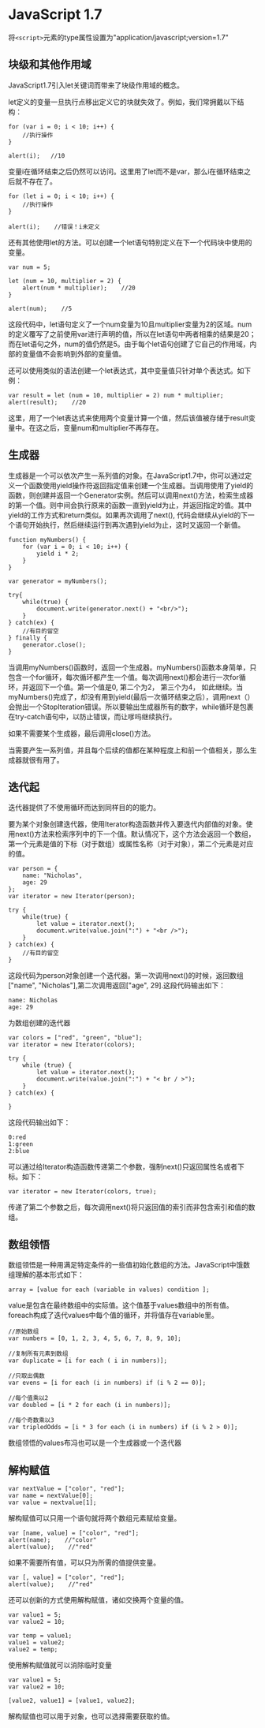 # JavaScript 1.7

将`<script>`元素的type属性设置为"application/javascript;version=1.7"

## 块级和其他作用域

JavaScript1.7引入let关键词而带来了块级作用域的概念。

let定义的变量一旦执行点移出定义它的块就失效了。例如，我们常拥戴以下结构：

```
for (var i = 0; i < 10; i++) {
    //执行操作
}

alert(i);   //10
```
变量i在循环结束之后仍然可以访问。这里用了let而不是var，那么i在循环结束之后就不存在了。

```
for (let i = 0; i < 10; i++) {
    //执行操作
}

alert(i);    //错误！i未定义
```
还有其他使用let的方法。可以创建一个let语句特别定义在下一个代码块中使用的变量。

```
var num = 5;

let (num = 10, multiplier = 2) {
    alert(num * multiplier);    //20
}

alert(num);    //5
```
这段代码中，let语句定义了一个num变量为10且multiplier变量为2的区域。num的定义覆写了之前使用var进行声明的值，所以在let语句中两者相乘的结果是20；而在let语句之外，num的值仍然是5。由于每个let语句创建了它自己的作用域，内部的变量值不会影响到外部的变量值。

还可以使用类似的语法创建一个let表达式，其中变量值只针对单个表达式。如下例：

```
var result = let (num = 10, multiplier = 2) num * multiplier;
alert(result);    //20
```
这里，用了一个let表达式来使用两个变量计算一个值，然后该值被存储于result变量中。在这之后，变量num和multiplier不再存在。

## 生成器

生成器是一个可以依次产生一系列值的对象。在JavaScript1.7中，你可以通过定义一个函数使用yield操作符返回指定值来创建一个生成器。当调用使用了yield的函数，则创建并返回一个Generator实例。然后可以调用next()方法，检索生成器的第一个值。则中间会执行原来的函数一直到yield为止，并返回指定的值。其中yield的工作方式和return类似。如果再次调用了next(), 代码会继续从yield的下一个语句开始执行，然后继续运行到再次遇到yield为止，这时又返回一个新值。

```
function myNumbers() {
    for (var i = 0; i < 10; i++) {
        yield i * 2;
    }
}

var generator = myNumbers();

try{
    while(true) {
        document.write(generator.next() + "<br/>");
    }
} catch(ex) {
    //有目的留空
} finally {
    generator.close();
}
```
当调用myNumbers()函数时，返回一个生成器。myNumbers()函数本身简单，只包含一个for循环，每次循环都产生一个值。每次调用next()都会进行一次for循环，并返回下一个值。第一个值是0, 第二个为2， 第三个为4， 如此继续。当myNumbers()完成了，却没有用到yield(最后一次循环结束之后），调用next（）会抛出一个StopIteration错误。所以要输出生成器所有的数字，while循环是包裹在try-catch语句中，以防止错误，而让嗲吗继续执行。

如果不需要某个生成器，最后调用close()方法。

当需要产生一系列值，并且每个后续的值都在某种程度上和前一个值相关，那么生成器就很有用了。

## 迭代起

迭代器提供了不使用循环而达到同样目的的能力。

要为某个对象创建迭代器，使用Iterator构造函数并传入要迭代内部值的对象。使用next()方法来检索序列中的下一个值。默认情况下，这个方法会返回一个数组，第一个元素是值的下标（对于数组）或属性名称（对于对象），第二个元素是对应的值。

```
var person = {
    name: "Nicholas",
    age: 29
};
var iterator = new Iterator(person);

try {
    while(true) {
        let value = iterator.next();
        document.write(value.join(":") + "<br />");
    }
} catch(ex) {
    //有目的留空
}
```
这段代码为person对象创建一个迭代器。第一次调用next()的时候，返回数组["name", "Nicholas"],第二次调用返回["age", 29].这段代码输出如下：

```
name: Nicholas
age: 29
```

为数组创建的迭代器

```
var colors = ["red", "green", "blue"];
var iterator = new Iterator(colors);

try {
    while (true) {
        let value = iterator.next();
        document.write(value.join(":") + "< br / >");
    }
} catch(ex) {

}
```
这段代码输出如下：

```
0:red
1:green
2:blue
```
可以通过给Iterator构造函数传递第二个参数，强制next()只返回属性名或者下标。如下：

```
var iterator = new Iterator(colors, true);
```
传递了第二个参数之后，每次调用next()将只返回值的索引而非包含索引和值的数组。

## 数组领悟

数组领悟是一种用满足特定条件的一些值初始化数组的方法。JavaScript中饿数组理解的基本形式如下：

```
array = [value for each (variable in values) condition ];
```
value是包含在最终数组中的实际值。这个值基于values数组中的所有值。foreach构成了迭代values中每个值的循环，并将值存在variable里。

```
//原始数组
var numbers = [0, 1, 2, 3, 4, 5, 6, 7, 8, 9, 10];

//复制所有元素到数组
var duplicate = [i for each ( i in numbers)];

//只取出偶数
var evens = [i for each (i in numbers) if (i % 2 == 0)];

//每个值乘以2
var doubled = [i * 2 for each (i in numbers)];

//每个奇数乘以3
var tripledOdds = [i * 3 for each (i in numbers) if (i % 2 > 0)];
```

数组领悟的values布冯也可以是一个生成器或一个迭代器

## 解构赋值

```
var nextValue = ["color", "red"];
var name = nextValue[0];
var value = nextvalue[1];
```
解构赋值可以只用一个语句就将两个数组元素赋给变量。

```
var [name, value] = ["color", "red"];
alert(name);    //"color"
alert(value);    //"red"
```
如果不需要所有值，可以只为所需的值提供变量。

```
var [, value] = ["color", "red"];
alert(value);    //"red"
```
还可以创新的方式使用解构赋值，诸如交换两个变量的值。

```
var value1 = 5;
var value2 = 10;

var temp = value1;
value1 = value2;
value2 = temp;
```
使用解构赋值就可以消除临时变量

```
var value1 = 5;
var value2 = 10;

[value2, value1] = [value1, value2];
```
解构赋值也可以用于对象，也可以选择需要获取的值。

